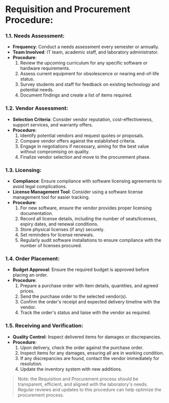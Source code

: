 # Requisition and Procurement Procedure:

### 1.1. Needs Assessment:
- **Frequency**: Conduct a needs assessment every semester or annually.
- **Team Involved**: IT team, academic staff, and laboratory administrator.
- **Procedure**:
    1. Review the upcoming curriculum for any specific software or hardware requirements.
    2. Assess current equipment for obsolescence or nearing end-of-life status.
    3. Survey students and staff for feedback on existing technology and potential needs.
    4. Document findings and create a list of items required.

### 1.2. Vendor Assessment:
- **Selection Criteria**: Consider vendor reputation, cost-effectiveness, support services, and warranty offers.
- **Procedure**:
    1. Identify potential vendors and request quotes or proposals.
    2. Compare vendor offers against the established criteria.
    3. Engage in negotiations if necessary, aiming for the best value without compromising on quality.
    4. Finalize vendor selection and move to the procurement phase.

### 1.3. Licensing:
- **Compliance**: Ensure compliance with software licensing agreements to avoid legal complications.
- **License Management Tool**: Consider using a software license management tool for easier tracking.
- **Procedure**:
    1. For new software, ensure the vendor provides proper licensing documentation.
    2. Record all license details, including the number of seats/licenses, expiry dates, and renewal conditions.
    3. Store physical licenses (if any) securely.
    4. Set reminders for license renewals.
    5. Regularly audit software installations to ensure compliance with the number of licenses procured.

### 1.4. Order Placement:
- **Budget Approval**: Ensure the required budget is approved before placing an order.
- **Procedure**:
    1. Prepare a purchase order with item details, quantities, and agreed prices.
    2. Send the purchase order to the selected vendor(s).
    3. Confirm the order's receipt and expected delivery timeline with the vendor.
    4. Track the order's status and liaise with the vendor as required.

### 1.5. Receiving and Verification:
- **Quality Control**: Inspect delivered items for damages or discrepancies.
- **Procedure**:
    1. Upon delivery, check the order against the purchase order.
    2. Inspect items for any damages, ensuring all are in working condition.
    3. If any discrepancies are found, contact the vendor immediately for resolution.
    4. Update the inventory system with new additions.

> Note: the Requisition and Procurement process should be transparent, efficient, and aligned with the laboratory's needs. Regular reviews and updates to this procedure can help optimize the procurement process.
